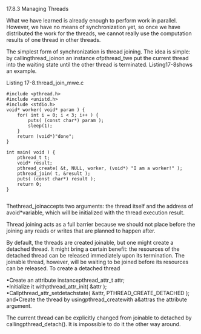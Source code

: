 17.8.3 Managing Threads

What we have learned is already enough to perform work in parallel. However, we have no means of synchronization yet, so once we have distributed the work for the threads, we cannot really use the computation results of one thread in other threads.

The simplest form of synchronization is thread joining. The idea is simple: by callingthread\_joinon an instance ofpthread\_twe put the current thread into the waiting state until the other thread is terminated. Listing17-8shows an example.

Listing 17-8.thread\_join\_mwe.c

```
#include <pthread.h>
#include <unistd.h>
#include <stdio.h>
void* worker( void* param ) {
    for( int i = 0; i < 3; i++ ) {
        puts( (const char*) param );
        sleep(1);
    }
    return (void*)"done";
}

int main( void ) {
    pthread_t t;
    void* result;
    pthread_create( &t, NULL, worker, (void*) "I am a worker!" );
    pthread_join( t, &result );
    puts( (const char*) result );
    return 0;
}


```

Thethread\_joinaccepts two arguments: the thread itself and the address of avoid\*variable, which will be initialized with the thread execution result.

Thread joining acts as a full barrier because we should not place before the joining any reads or writes that are planned to happen after.

By default, the threads are created joinable, but one might create a detached thread. It might bring a certain benefit: the resources of the detached thread can be released immediately upon its termination. The joinable thread, however, will be waiting to be joined before its resources can be released. To create a detached thread

•Create an attribute instancepthread\_attr\_t attr;  
•Initialize it withpthread\_attr\_init\( &attr \);  
•Callpthread\_attr\_setdetachstate\( &attr, PTHREAD\_CREATE\_DETACHED \); and•Create the thread by usingpthread\_createwith a&attras the attribute argument.

The current thread can be explicitly changed from joinable to detached by callingpthread\_detach\(\). It is impossible to do it the other way around.

